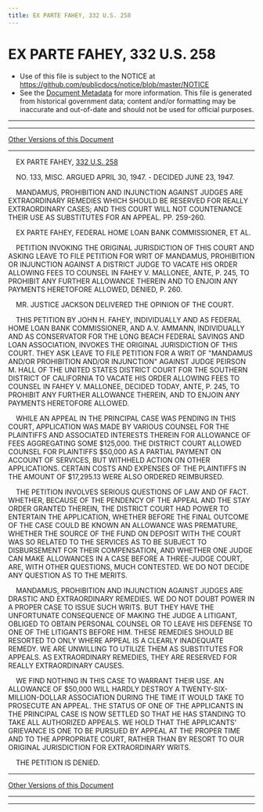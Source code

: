 ```yaml
---
title: EX PARTE FAHEY, 332 U.S. 258
---
```


# EX PARTE FAHEY, 332 U.S. 258

* Use of this file is subject to the NOTICE at https://github.com/publicdocs/notice/blob/master/NOTICE
* See the [Document Metadata](../../../index.md) for more information.
  This file is generated from historical government data; content and/or formatting may be inaccurate and out-of-date and should not be used for official purposes.

----------
----------

[Other Versions of this Document](https://publicdocs.github.io/go/links?ns=uslm-x&ref=%2Fus%2Fcourts%2Fscotus%2FusReporter%2F332%2F258)

----------

    EX PARTE FAHEY, [332 U.S. 258][/us/courts/scotus/usReporter/332/258]

    NO. 133, MISC.  ARGUED APRIL 30, 1947.  - DECIDED JUNE 23, 1947.

    MANDAMUS, PROHIBITION AND INJUNCTION AGAINST JUDGES ARE EXTRAORDINARY REMEDIES WHICH SHOULD BE RESERVED FOR REALLY EXTRAORDINARY CASES; AND THIS COURT WILL NOT COUNTENANCE THEIR USE AS SUBSTITUTES FOR AN APPEAL.  PP. 259-260.

    EX PARTE FAHEY, FEDERAL HOME LOAN BANK COMMISSIONER, ET AL.

    PETITION INVOKING THE ORIGINAL JURISDICTION OF THIS COURT AND ASKING LEAVE TO FILE PETITION FOR WRIT OF MANDAMUS, PROHIBITION OR INJUNCTION AGAINST A DISTRICT JUDGE TO VACATE HIS ORDER ALLOWING FEES TO COUNSEL IN FAHEY V. MALLONEE, ANTE, P. 245, TO PROHIBIT ANY FURTHER ALLOWANCE THEREIN AND TO ENJOIN ANY PAYMENTS HERETOFORE ALLOWED, DENIED, P. 260.

    MR. JUSTICE JACKSON DELIVERED THE OPINION OF THE COURT.

    THIS PETITION BY JOHN H. FAHEY, INDIVIDUALLY AND AS FEDERAL HOME LOAN BANK COMMISSIONER, AND A.V. AMMANN, INDIVIDUALLY AND AS CONSERVATOR FOR THE LONG BEACH FEDERAL SAVINGS AND LOAN ASSOCIATION, INVOKES THE ORIGINAL JURISDICTION OF THIS COURT.  THEY ASK LEAVE TO FILE PETITION FOR A WRIT OF "MANDAMUS AND/OR PROHIBITION AND/OR INJUNCTION" AGAINST JUDGE PEIRSON M. HALL OF THE UNITED STATES DISTRICT COURT FOR THE SOUTHERN DISTRICT OF CALIFORNIA TO VACATE HIS ORDER ALLOWING FEES TO COUNSEL IN FAHEY V. MALLONEE, DECIDED TODAY, ANTE, P. 245, TO PROHIBIT ANY FURTHER ALLOWANCE THEREIN, AND TO ENJOIN ANY PAYMENTS HERETOFORE ALLOWED.

    WHILE AN APPEAL IN THE PRINCIPAL CASE WAS PENDING IN THIS COURT, APPLICATION WAS MADE BY VARIOUS COUNSEL FOR THE PLAINTIFFS AND ASSOCIATED INTERESTS THEREIN FOR ALLOWANCE OF FEES AGGREGATING SOME $125,000.  THE DISTRICT COURT ALLOWED COUNSEL FOR PLAINTIFFS $50,000 AS A PARTIAL PAYMENT ON ACCOUNT OF SERVICES, BUT WITHHELD ACTION ON OTHER APPLICATIONS.  CERTAIN COSTS AND EXPENSES OF THE PLAINTIFFS IN THE AMOUNT OF $17,295.13 WERE ALSO ORDERED REIMBURSED.

    THE PETITION INVOLVES SERIOUS QUESTIONS OF LAW AND OF FACT.  WHETHER, BECAUSE OF THE PENDENCY OF THE APPEAL AND THE STAY ORDER GRANTED THEREIN, THE DISTRICT COURT HAD POWER TO ENTERTAIN THE APPLICATION, WHETHER BEFORE THE FINAL OUTCOME OF THE CASE COULD BE KNOWN AN ALLOWANCE WAS PREMATURE, WHETHER THE SOURCE OF THE FUND ON DEPOSIT WITH THE COURT WAS SO RELATED TO THE SERVICES AS TO BE SUBJECT TO DISBURSEMENT FOR THEIR COMPENSATION, AND WHETHER ONE JUDGE CAN MAKE ALLOWANCES IN A CASE BEFORE A THREE-JUDGE COURT, ARE, WITH OTHER QUESTIONS, MUCH CONTESTED.  WE DO NOT DECIDE ANY QUESTION AS TO THE MERITS.

    MANDAMUS, PROHIBITION AND INJUNCTION AGAINST JUDGES ARE DRASTIC AND EXTRAORDINARY REMEDIES.  WE DO NOT DOUBT POWER IN A PROPER CASE TO ISSUE SUCH WRITS.  BUT THEY HAVE THE UNFORTUNATE CONSEQUENCE OF MAKING THE JUDGE A LITIGANT, OBLIGED TO OBTAIN PERSONAL COUNSEL OR TO LEAVE HIS DEFENSE TO ONE OF THE LITIGANTS BEFORE HIM.  THESE REMEDIES SHOULD BE RESORTED TO ONLY WHERE APPEAL IS A CLEARLY INADEQUATE REMEDY.  WE ARE UNWILLING TO UTILIZE THEM AS SUBSTITUTES FOR APPEALS.  AS EXTRAORDINARY REMEDIES, THEY ARE RESERVED FOR REALLY EXTRAORDINARY CAUSES.

    WE FIND NOTHING IN THIS CASE TO WARRANT THEIR USE.  AN ALLOWANCE OF $50,000 WILL HARDLY DESTROY A TWENTY-SIX-MILLION-DOLLAR ASSOCIATION DURING THE TIME IT WOULD TAKE TO PROSECUTE AN APPEAL.  THE STATUS OF ONE OF THE APPLICANTS IN THE PRINCIPAL CASE IS NOW SETTLED SO THAT HE HAS STANDING TO TAKE ALL AUTHORIZED APPEALS.  WE HOLD THAT THE APPLICANTS' GRIEVANCE IS ONE TO BE PURSUED BY APPEAL AT THE PROPER TIME AND TO THE APPROPRIATE COURT, RATHER THAN BY RESORT TO OUR ORIGINAL JURISDICTION FOR EXTRAORDINARY WRITS.

    THE PETITION IS DENIED.

----------

[Other Versions of this Document](https://publicdocs.github.io/go/links?ns=uslm-x&ref=%2Fus%2Fcourts%2Fscotus%2FusReporter%2F332%2F258)

----------
----------

[/us/courts/scotus/usReporter/332/258]: https://publicdocs.github.io/go/links?ns=uslm-x&ref=%2Fus%2Fcourts%2Fscotus%2FusReporter%2F332%2F258


